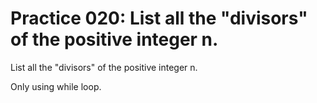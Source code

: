 # Practice 020: List all the "divisors" of the positive integer n.

List all the "divisors" of the positive integer n.

Only using while loop.
